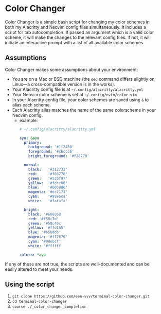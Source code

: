 # Color Changer

Color Changer is a simple bash script for changing my color schemes in both my Alacritty and Neovim config files simultaneously. It includes a script for tab autocompletion. If passed an argument which is a valid color scheme, it will make the changes to the relevant config files. If not, it will initiate an interactive prompt with a list of all available color schemes.

## Assumptions

Color Changer makes some assumptions about your environment:

- You are on a Mac or BSD machine (the `sed` command differs slightly on Linux—a cross-compatible version is in the works).
- Your Alacritty config file is at `~/.config/alacritty/alacritty.yml`
- Your Neovim color scheme is set at `~/.config/nvim/color.vim`
- In your Alacritty config file, your color schemes are saved using `&` to alias each scheme.
- Each Alacritty alias matches the name of the same colorscheme in your Neovim config.
  - example:
    ```yml
    # ~/.config/alacritty/alacritty.yml

    ayu: &ayu
      primary:
        background: '#1f2430'
        foreground: '#cbccc6'
        bright_foreground: '#f28779'

      normal:
        black:   '#212733'
        red:     '#f08778'
        green:   '#53bf97'
        yellow:  '#fdcc60'
        blue:    '#60b8d6' 
        magenta: '#ec7171'
        cyan:    '#98e6ca'
        white:   '#fafafa'

      bright:
        black: '#686868'
        red: '#f58c7d'
        green: '#58c49c'
        yellow: '#ffd165'
        blue: '#65bddb'
        magenta: '#f17676'
        cyan: '#9debcf'
        white: '#ffffff'

    colors: *ayu
    ```

If any of these are not true, the scripts are well-documented and can be easily altered to meet your needs.

## Using the script

1. `git clone https://github.com/eee-vvv/terminal-color-changer.git`
2. `cd terminal-color-changer`
4. `source ./_color_changer_completion`
